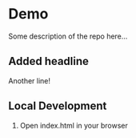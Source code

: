 # Demo

Some description of the repo here...

## Added headline

Another line!

## Local Development

1. Open index.html in your browser
